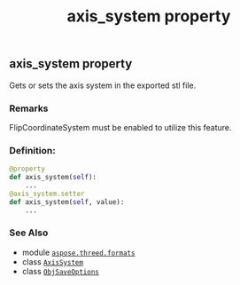 ﻿---
title: axis_system property
second_title: Aspose.3D for Python via .NET API References
description: 
type: docs
weight: 40
url: /aspose.threed.formats/objsaveoptions/axis_system/
is_root: false
---

## axis_system property


Gets or sets the axis system in the exported stl file.

### Remarks 


FlipCoordinateSystem must be enabled to utilize this feature.
### Definition:
```python
@property
def axis_system(self):
    ...
@axis_system.setter
def axis_system(self, value):
    ...
```

### See Also
* module [`aspose.threed.formats`](../../)
* class [`AxisSystem`](/3d/python-net/aspose.threed/axissystem)
* class [`ObjSaveOptions`](/3d/python-net/aspose.threed.formats/objsaveoptions)
